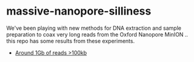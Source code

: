 # massive-nanopore-silliness

We've been playing with new methods for DNA extraction and sample preparation to coax very long reads
from the Oxford Nanopore MinION .. this repo has some results from these experiments.

   * <a href="http://s3.climb.ac.uk/nanopore/gt100kb.fasta.gz">Around 1Gb of reads >100kb</a>

